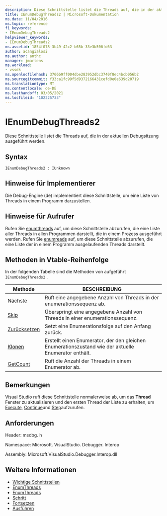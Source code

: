 ```yaml
---
description: Diese Schnittstelle listet die Threads auf, die in der aktuellen Debugsitzung ausgeführt werden.
title: IEnumDebugThreads2 | Microsoft-Dokumentation
ms.date: 11/04/2016
ms.topic: reference
f1_keywords:
- IEnumDebugThreads2
helpviewer_keywords:
- IEnumDebugThreads2
ms.assetid: 1854f078-3b49-42c2-b65b-33e3b506fd63
author: acangialosi
ms.author: anthc
manager: jmartens
ms.workload:
- vssdk
ms.openlocfilehash: 3706b9ff004dbe283952dbc3740f8ec4bcb056b2
ms.sourcegitcommit: f33ca1fc99f5d9372166431cefd0e0e639d20719
ms.translationtype: MT
ms.contentlocale: de-DE
ms.lasthandoff: 03/05/2021
ms.locfileid: "102225733"
---
```

# <a name="ienumdebugthreads2"></a>IEnumDebugThreads2
Diese Schnittstelle listet die Threads auf, die in der aktuellen Debugsitzung ausgeführt werden.

## <a name="syntax"></a>Syntax

```
IEnumDebugThreads2 : IUnknown
```

## <a name="notes-for-implementers"></a>Hinweise für Implementierer
 Die Debug-Engine (de) implementiert diese Schnittstelle, um eine Liste von Threads in einem Programm darzustellen.

## <a name="notes-for-callers"></a>Hinweise für Aufrufer
 Rufen Sie [enumthreads](../../../extensibility/debugger/reference/idebugprocess2-enumthreads.md) auf, um diese Schnittstelle abzurufen, die eine Liste aller Threads in allen Programmen darstellt, die in einem Prozess ausgeführt werden. Rufen Sie [enumreads](../../../extensibility/debugger/reference/idebugprogram2-enumthreads.md) auf, um diese Schnittstelle abzurufen, die eine Liste der in einem Programm ausgelaufenden Threads darstellt.

## <a name="methods-in-vtable-order"></a>Methoden in Vtable-Reihenfolge
 In der folgenden Tabelle sind die Methoden von aufgeführt `IEnumDebugThreads2` .

|Methode|BESCHREIBUNG|
|------------|-----------------|
|[Nächste](../../../extensibility/debugger/reference/ienumdebugthreads2-next.md)|Ruft eine angegebene Anzahl von Threads in der enumerationssequenz ab.|
|[Skip](../../../extensibility/debugger/reference/ienumdebugthreads2-skip.md)|Überspringt eine angegebene Anzahl von Threads in einer enumerationssequenz.|
|[Zurücksetzen](../../../extensibility/debugger/reference/ienumdebugthreads2-reset.md)|Setzt eine Enumerationsfolge auf den Anfang zurück.|
|[Klonen](../../../extensibility/debugger/reference/ienumdebugthreads2-clone.md)|Erstellt einen Enumerator, der den gleichen Enumerationszustand wie der aktuelle Enumerator enthält.|
|[GetCount](../../../extensibility/debugger/reference/ienumdebugthreads2-getcount.md)|Ruft die Anzahl der Threads in einem Enumerator ab.|

## <a name="remarks"></a>Bemerkungen
 Visual Studio ruft diese Schnittstelle normalerweise ab, um das **Thread** Fenster zu aktualisieren und den ersten Thread der Liste zu erhalten, um [Execute](../../../extensibility/debugger/reference/idebugprocess3-execute.md), [Continue](../../../extensibility/debugger/reference/idebugprocess3-continue.md)und [Step](../../../extensibility/debugger/reference/idebugprocess3-step.md)aufzurufen.

## <a name="requirements"></a>Anforderungen
 Header: msdbg. h

 Namespace: Microsoft. VisualStudio. Debugger. Interop

 Assembly: Microsoft.VisualStudio.Debugger.Interop.dll

## <a name="see-also"></a>Weitere Informationen
- [Wichtige Schnittstellen](../../../extensibility/debugger/reference/core-interfaces.md)
- [EnumThreads](../../../extensibility/debugger/reference/idebugprocess2-enumthreads.md)
- [EnumThreads](../../../extensibility/debugger/reference/idebugprogram2-enumthreads.md)
- [Schritt](../../../extensibility/debugger/reference/idebugprocess3-step.md)
- [Fortsetzen](../../../extensibility/debugger/reference/idebugprocess3-continue.md)
- [Ausführen](../../../extensibility/debugger/reference/idebugprocess3-execute.md)
